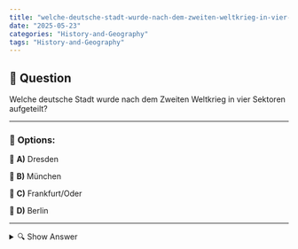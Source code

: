 ```yaml
---
title: "welche-deutsche-stadt-wurde-nach-dem-zweiten-weltkrieg-in-vier-sektoren-aufgeteilt"
date: "2025-05-23"
categories: "History-and-Geography"
tags: "History-and-Geography"
---
```


## 📌 **Question**

Welche deutsche Stadt wurde nach dem Zweiten Weltkrieg in vier Sektoren aufgeteilt?



---

### 📝 **Options:**

🔘 **A)** Dresden

🔘 **B)** München

🔘 **C)** Frankfurt/Oder

🔘 **D)** Berlin

---

<details>
  <summary>🔍 Show Answer</summary>

  <p>
💡  <b>Correct Answer:</b>  d
  </p>
  <p>
    📖<b>Explanation:</b>
    Nach dem Ende des Zweiten Weltkriegs 1945 wurde Deutschland von den alliierten Mächten besetzt und verwaltet. Eine besondere Situation ergab sich in Berlin, der Hauptstadt. Berlin wurde in vier Sektoren unterteilt, die jeweils von den Siegermächten USA, Großbritannien, Frankreich und der Sowjetunion kontrolliert wurden. Diese Teilung führte schließlich zur Bildung des Ostberlins unter sowjetischer Kontrolle und Westberlins unter den westlichen Mächten, was während des Kalten Krieges besondere Bedeutung hatte. Daher bezieht sich die Frage auf Berlin, das in vier Besatzungszonen aufgeteilt wurde.
  </p>
</details>
